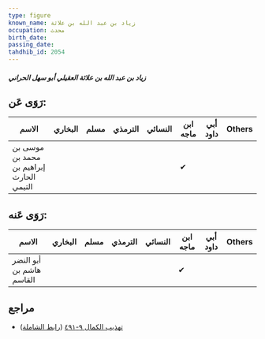 ```yaml
---
type: figure
known_name: زياد بن عبد الله بن علاثة
occupation: محدث
birth_date:
passing_date:
tahdhib_id: 2054
---
```

##### زياد بن عبد الله بن علاثة العقيلي أبو سهل الحراني

## رَوَى عَن:
| الاسم                                    | البخاري | مسلم | الترمذي | النسائي | ابن ماجه | أبي داود | Others |
| ---------------------------------------- | ------- | ---- | ------- | ------- | -------- | -------- | ------ |
| موسى بن محمد بن إبراهيم بن الحارث التيمي |         |      |         |         | ✔        |          |        |
## رَوَى عَنه:
| الاسم                    | البخاري | مسلم | الترمذي | النسائي | ابن ماجه | أبي داود | Others |
| ------------------------ | ------- | ---- | ------- | ------- | -------- | -------- | ------ |
| أبو النضر هاشم بن القاسم |         |      |         |         | ✔        |          |        |
## مراجع
- [تهذيب الكمال ٩-٤٩١](obsidian://open?vault=Tahdhib-al-Kamal&file=Figures/٢٠٥٤-زياد%20بن%20عبد%20الله%20بن%20علاثة%20العقيلي%20أبو%20سهل%20الحراني) ([رابط الشاملة](https://shamela.ws/book/3722/4731))